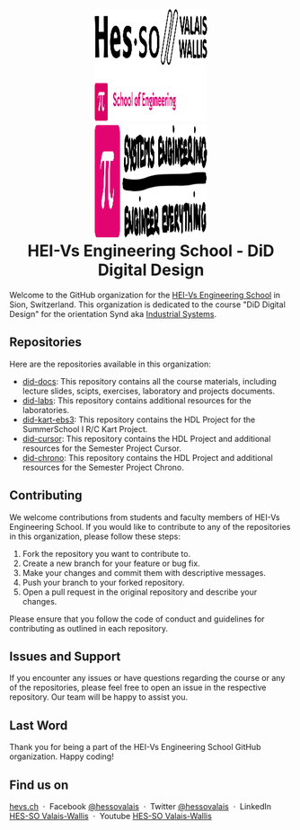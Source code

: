 <h1 align="center">
  <br>
  <img src="./img/hei-en.png" alt="HEI-Vs Logo" width="200" height="200">
  <br>
  <img src="./img/synd-light.png" alt="Industrial Systems Logo" width="200" height="200">
  <br>
  HEI-Vs Engineering School - DiD Digital Design
  <br>
</h1>


Welcome to the GitHub organization for the [HEI-Vs Engineering School](https://hevs.ch/synd) in Sion, Switzerland. This organization is dedicated to the course "DiD Digital Design" for the orientation Synd aka [Industrial Systems](https://hevs.ch/synd).

## Repositories

Here are the repositories available in this organization:

- [did-docs](https://github.com/hei-synd-did/did-docs): This repository contains all the course materials, including lecture slides, scipts, exercises, laboratory and projects documents.
- [did-labs](https://github.com/hei-synd-did/did-labs): This repository contains additional resources for the laboratories.
- [did-kart-ebs3](https://github.com/hei-synd-did/did-kart-ebs3): This repository contains the HDL Project for the SummerSchool I R/C Kart Project.
- [did-cursor](https://github.com/hei-synd-did/did-cursor): This repository contains the HDL Project and additional resources for the Semester Project Cursor.
- [did-chrono](https://github.com/hei-synd-did/did-chrono): This repository contains the HDL Project and additional resources for the Semester Project Chrono.

## Contributing

We welcome contributions from students and faculty members of HEI-Vs Engineering School. If you would like to contribute to any of the repositories in this organization, please follow these steps:

1. Fork the repository you want to contribute to.
2. Create a new branch for your feature or bug fix.
3. Make your changes and commit them with descriptive messages.
4. Push your branch to your forked repository.
5. Open a pull request in the original repository and describe your changes.

Please ensure that you follow the code of conduct and guidelines for contributing as outlined in each repository.

## Issues and Support

If you encounter any issues or have questions regarding the course or any of the repositories, please feel free to open an issue in the respective repository. Our team will be happy to assist you.

## Last Word

Thank you for being a part of the HEI-Vs Engineering School GitHub organization. Happy coding!

## Find us on

[hevs.ch](https://www.hevs.ch) &nbsp;&middot;&nbsp;
Facebook [@hessovalais](https://www.facebook.com/hessovalais) &nbsp;&middot;&nbsp;
Twitter [@hessovalais](https://twitter.com/hessovalais) &nbsp;&middot;&nbsp;
LinkedIn [HES-SO Valais-Wallis](https://www.linkedin.com/groups/104343/) &nbsp;&middot;&nbsp;
Youtube [HES-SO Valais-Wallis](https://www.youtube.com/user/HESSOVS)